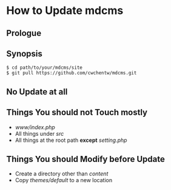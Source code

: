 # How to Update mdcms

## Prologue

## Synopsis

```shell
$ cd path/to/your/mdcms/site
$ git pull https://github.com/cwchentw/mdcms.git
```

## No Update at all

## Things You should not Touch mostly

* *www/index.php*
* All things under *src*
* All things at the root path **except** *setting.php*

## Things You should Modify before Update

* Create a directory other than *content*
* Copy *themes/default* to a new location
